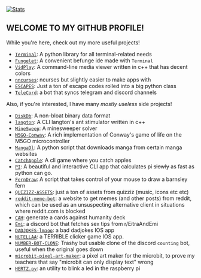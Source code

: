 [![Stats](https://github-readme-stats.vercel.app/api?username=lomnom&show_icons=true&theme=cobalt&border_radius=10&rank_icon=github&include_all_commits=true)](https://github.com/anuraghazra/github-readme-stats)
## WELCOME TO MY GITHUB PROFILE!
While you're here, check out my more useful projects!  
  - [`Terminal`](https://github.com/lomnom/Terminal): A python library for all terminal-related needs
  - [`Fungelet`](https://github.com/lomnom/Fungelet): A convenient befunge ide made with `Terminal` 
  - [`VidPlay`](https://github.com/lomnom/VidPlay): A command-line media viewer written in c++ that has decent colors
  - [`nncurses`](https://github.com/lomnom/nncurses): ncurses but slightly easier to make apps with
  - [`ESCAPES`](https://github.com/lomnom/ESCAPES): Just a ton of escape codes rolled into a big python class
  - [`TeleCord`](https://github.com/lomnom/TeleCord): a bot that syncs telegram and discord channels

Also, if you're interested, I have many *mostly useless* side projects!
  - [`DiskDb`](https://github.com/lomnom/DiskDb): A non-bloat binary data format
  - [`langton`](https://github.com/lomnom/langton): A CLI langton's ant stimulator written in c++
  - [`MineSweep`](https://github.com/lomnom/MineSweep): A minesweeper solver
  - [`M5GO-Conway`](https://github.com/lomnom/M5GO-Conway): A rich implementation of Conway's game of life on the M5GO microcontroller
  - [`MangaDl`](https://github.com/lomnom/MangaDl): A python script that downloads manga from certain manga websites
  - [`CatchApple`](https://github.com/lomnom/CatchApple): A cli game where you catch apples
  - [`PI`](https://github.com/lomnom/PI): A beautiful and interactive CLI app that calculates pi ~~slowly~~ as fast as python can go.
  - [`FernDraw`](https://github.com/lomnom/FernDraw): A script that takes control of your mouse to draw a barnsley fern
  - [`QUIZIZZ-ASSETS`](https://github.com/lomnom/QUIZZIZ-ASSETS): just a ton of assets from quizziz (music, icons etc etc)
  - [`reddit-meme-bot`](https://github.com/lomnom/reddit-meme-bot): a website to get memes (and other posts) from reddit, which can be used as an unsuspecting alternative client in situations where reddit.com is blocked
  - [`CAH`](https://github.com/lomnom/CAH): generate a cards against humanity deck
  - [`Emi`](https://github.com/lomnom/Emi): a discord bot that fetches sex tips from r/EitraAndEmi
  - [`DADJOKES-lmaoo`](https://github.com/lomnom/DADJOKES-lmaoo): a bad dadjokes IOS app
  - [`NUTELLAA`](https://github.com/lomnom/NUTELLAA): a TERRIBLE clicker game IOS app.
  - [`NUMBER-BOT-CLONE`](https://github.com/lomnom/NUMBER-BOT-CLONE): Trashy but usable clone of the discord `counting` bot, useful when the original goes down
  - [`microbit-pixel-art-maker`](https://github.com/lomnom/microbit-pixel-art-maker): a pixel art maker for the microbit, to prove my teachers that say "microbit can only display text" wrong
  - [`HERTZ.py`](https://github.com/lomnom/HERTZ.py): an utility to blink a led in the raspberry pi
